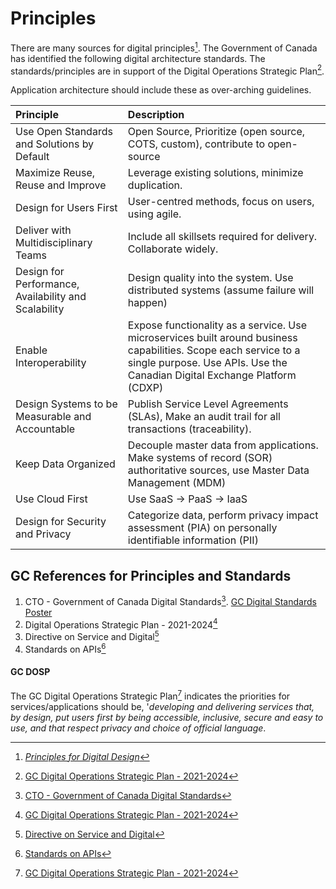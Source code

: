 # Principles

There are many sources for digital principles[^Principles-1].  The Government of Canada has identified the following digital architecture standards.  The standards/principles are in support of the Digital Operations Strategic Plan[^Principles-DOSP].

Application architecture should include these as over-arching guidelines.



| Principle                                            | Description                                                  |
| :--------------------------------------------------- | :----------------------------------------------------------- |
| Use Open Standards and Solutions by Default          | Open Source, Prioritize (open source, COTS, custom), contribute to open-source |
| Maximize Reuse, Reuse and Improve                    | Leverage existing solutions, minimize duplication.           |
| Design for Users First                               | User-centred methods, focus on users, using agile.           |
| Deliver with Multidisciplinary Teams                 | Include all skillsets required for delivery.  Collaborate widely. |
| Design for Performance, Availability and Scalability | Design quality into the system.  Use distributed systems (assume failure will happen) |
| Enable Interoperability                              | Expose functionality as a service.  Use microservices built around business capabilities.  Scope each service to a single purpose.  Use APIs.  Use the Canadian Digital Exchange Platform (CDXP) |
| Design Systems to be Measurable and Accountable      | Publish Service Level Agreements (SLAs), Make an audit trail for all transactions (traceability). |
| Keep Data Organized                                  | Decouple master data from applications.  Make systems of record (SOR) authoritative sources, use Master Data Management (MDM) |
| Use Cloud First                                      | Use SaaS -> PaaS -> IaaS                                     |
| Design for Security and Privacy                      | Categorize data, perform privacy impact assessment (PIA) on personally identifiable information (PII) |

## GC References for Principles and Standards
1. CTO - Government of Canada Digital Standards[^Principles-2]. [GC Digital Standards Poster](https://www.csps-efpc.gc.ca/tools/jobaids/pdfs/digital-standards-eng.pdf)
2. Digital Operations Strategic Plan - 2021-2024[^Principles-DOSP]
3. Directive on Service and Digital[^Principles-DSP]
4. Standards on APIs[^Principles-API]

#### GC DOSP
The GC Digital Operations Strategic Plan[^Principles-DOSP] indicates the priorities for services/applications should be, '*developing and delivering services that, by design, put users first by being accessible, inclusive, secure and easy to use, and that respect privacy and choice of official language*.   


[^Principles-1]: [*Principles for Digital Design*](https://digitalprinciples.org/principles/)

[^Principles-2]: [CTO - Government of Canada Digital Standards](https://www.canada.ca/en/government/system/digital-government/government-canada-digital-standards.html)

[^Principles-DOSP]: [GC Digital Operations Strategic Plan - 2021-2024](https://www.canada.ca/en/government/system/digital-government/government-canada-digital-operations-strategic-plans/digital-operations-strategic-plan-2021-2024.html)

[^Principles-DSP]: [Directive on Service and Digital](https://www.tbs-sct.canada.ca/pol/doc-eng.aspx?id=32601)

[^Principles-API]: [Standards on APIs](https://www.canada.ca/en/government/system/digital-government/modern-emerging-technologies/government-canada-standards-apis.html)
